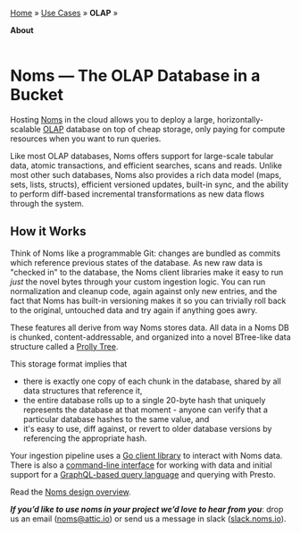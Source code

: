 [Home](../../README.md) » [Use Cases](../../README.md#use-cases) » **OLAP** »

**About**
<br><br>
# Noms — The OLAP Database in a Bucket

Hosting [Noms](http://noms.io) in the cloud allows you to deploy a large,
horizontally-scalable [OLAP](http://olap.com/olap-definition/) database on top
of cheap storage, only paying for compute resources when you want to run
queries.

Like most OLAP databases, Noms offers support for large-scale tabular data,
atomic transactions, and efficient searches, scans and reads. Unlike most
other such databases, Noms also provides a rich data model (maps, sets, lists,
structs), efficient versioned updates, built-in sync, and the ability to
perform diff-based incremental transformations as new data flows through the
system.

## How it Works

Think of Noms like a programmable Git: changes are bundled as commits which
reference previous states of the database. As new raw data is "checked in" to
the database, the Noms client libraries make it easy to run *just* the novel
bytes through your custom ingestion logic. You can run normalization and
cleanup code, again against only new entries, and the fact that Noms has
built-in versioning makes it so you can trivially roll back to the original,
untouched data and try again if anything goes awry.

These features all derive from way Noms stores data. All data in a Noms DB is
chunked, content-addressable, and organized into a novel BTree-like data
structure called a [Prolly Tree](https://github.com/attic-labs/noms/blob/master/doc/intro.md#prolly-trees-probabilistic-b-trees).

This storage format implies that
* there is exactly one copy of each chunk in the database, shared by all data
 structures that reference it,
* the entire database rolls up to a single 20-byte hash
 that uniquely represents the database at that moment - anyone can
 verify that a particular database hashes to the same value, and
* it's easy to use, diff against, or revert to older database versions by
 referencing the appropriate hash.

Your ingestion pipeline uses a [Go client library](https://github.com/attic-labs/noms/blob/master/doc/go-tour.md) to interact with Noms data. There is
also a [command-line interface](https://github.com/attic-labs/noms/blob/master/doc/cli-tour.md) for working with data and initial
support for a [GraphQL-based query language](https://github.com/attic-labs/noms/blob/master/go/ngql/README.md) and querying with Presto.

Read the [Noms design overview](https://github.com/attic-labs/noms/blob/master/doc/intro.md).

**_If you’d like to use noms in your project we’d love to hear from you_**:
drop us an email ([noms@attic.io](mailto:noms@attic.io)) or send us a
message in slack ([slack.noms.io](http://slack.noms.io)).
